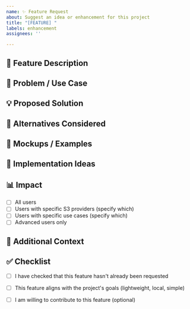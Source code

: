 ```yaml
---
name: ✨ Feature Request
about: Suggest an idea or enhancement for this project
title: "[FEATURE] "
labels: enhancement
assignees: ''

---
```


## 🚀 Feature Description

<!-- A clear and concise description of the feature you'd like to see -->

## 🎯 Problem / Use Case

<!-- What problem does this feature solve? Is your feature request related to a problem? -->

## 💡 Proposed Solution

<!-- Describe the solution you'd like to see implemented -->

## 🔄 Alternatives Considered

<!-- Have you considered any alternative solutions or features? -->

## 📸 Mockups / Examples

<!-- If applicable, add mockups, diagrams, or examples from other projects -->

## 🔧 Implementation Ideas

<!-- Optional: If you have ideas on how this could be implemented, share them here -->

## 📊 Impact

<!-- Who would benefit from this feature? -->

- [ ] All users
- [ ] Users with specific S3 providers (specify which)
- [ ] Users with specific use cases (specify which)
- [ ] Advanced users only

## 📌 Additional Context

<!-- Add any other context, screenshots, or information about the feature request here -->

## ✅ Checklist

- [ ] I have checked that this feature hasn't already been requested
- [ ] This feature aligns with the project's goals (lightweight, local, simple)
- [ ] I am willing to contribute to this feature (optional)

